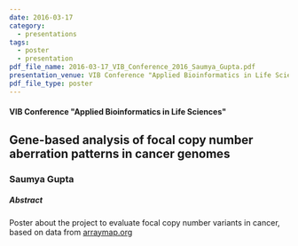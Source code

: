 ```yaml
---
date: 2016-03-17
category:
  - presentations
tags:
  - poster
  - presentation
pdf_file_name: 2016-03-17_VIB_Conference_2016_Saumya_Gupta.pdf
presentation_venue: VIB Conference "Applied Bioinformatics in Life Sciences"
pdf_file_type: poster
---
```


#### VIB Conference "Applied Bioinformatics in Life Sciences"
## Gene-based analysis of focal copy number aberration patterns in cancer genomes
### Saumya Gupta

##### Abstract

Poster about the project to evaluate focal copy number variants in cancer, based on data from [arraymap.org](http://arraymap.org)